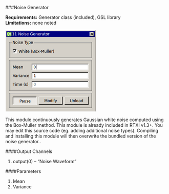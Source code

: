 ###Noise Generator

**Requirements:** Generator class (included), GSL library  
**Limitations:** none noted   

![Noise Generator GUI](noise-generator.png)

This module continuously generates Gaussian white noise computed using the Box-Muller method. This module is already included in RTXI v1.3+. You may edit this source code (eg. adding additional noise types). Compiling and installing this module will then overwrite the bundled version of the noise generator..

####Output Channels
1. output(0) – “Noise Waveform”

####Parameters
1. Mean  
2. Variance  
